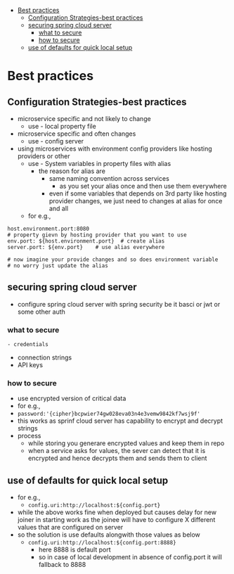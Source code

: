 - [Best practices](#best-practices)
  - [Configuration Strategies-best practices](#configuration-strategies-best-practices)
  - [securing spring cloud server](#securing-spring-cloud-server)
    - [what to secure](#what-to-secure)
    - [how to secure](#how-to-secure)
  - [use of defaults for quick local setup](#use-of-defaults-for-quick-local-setup)

# Best practices
## Configuration Strategies-best practices
- microservice specific and not likely to change
  - use - local property file
- microservice specific and often changes
  - use - config server
- using microservices with environment config providers like hosting providers or other
  - use - System variables in property files with alias
    - the reason for alias are
      - same naming convention across services
        - as you set your alias once and then use them everywhere
      - even if some variables that depends on 3rd party like hosting provider changes, we just need to changes at alias for once and all
  - for e.g.,
````properties
host.environment.port:8080 
# property gievn by hosting provider that you want to use
env.port: ${host.environment.port}	# create alias
server.port: ${env.port}	# use alias everywhere

# now imagine your provide changes and so does environment variable
# no worry just update the alias
````
## securing spring cloud server
- configure spring cloud server with spring security be it basci or jwt or some other auth
### what to secure
	- credentials 
  - connection strings
  - API keys

### how to secure
- use encrypted version of critical data
- for e.g.,
- `password:'{cipher}bcpwier74gw028eva03n4e3vemw9842kf7wsj9f'`
- this works as sprinf cloud server has capability to encrypt and decrypt strings
- process
  - while storing you generare encrypted values and keep them in repo
  - when a service asks for values, the sever can detect that it is encrypted and hence decrypts them and sends them to client


## use of defaults for quick local setup
- for e.g.,
  - `config.uri:http://localhost:${config.port}`
- while the above works fine when deployed but causes delay for new joiner in starting work as the joinee will have to configure X different values that are configured on server
- so the solution is use defaults alongwith those values as below
  - `config.uri:http://localhost:${config.port:8888}`
    - here 8888 is default port
    - so in case of local development in absence of config.port it will fallback to 8888